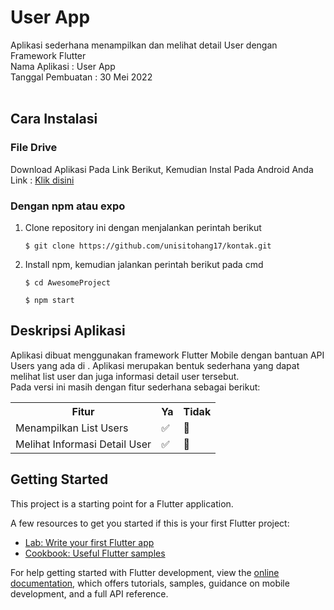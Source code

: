 # User App

Aplikasi sederhana menampilkan dan melihat detail User dengan Framework Flutter <br>
Nama Aplikasi : User App <br>
Tanggal Pembuatan : 30 Mei 2022 <br>
<br>

## Cara Instalasi

### File Drive

Download Aplikasi Pada Link Berikut, Kemudian Instal Pada Android Anda <br>
Link : <a href="https://bit.ly/apkpengguna">Klik disini </a>

### Dengan npm atau expo

1. Clone repository ini dengan menjalankan perintah berikut <br>

   ```
   $ git clone https://github.com/unisitohang17/kontak.git

2. Install npm, kemudian jalankan perintah berikut pada cmd <br>
   ```
   $ cd AwesomeProject
   ```
   ```
   $ npm start
   ```

## Deskripsi Aplikasi

Aplikasi dibuat menggunakan framework Flutter Mobile dengan bantuan API Users yang ada di <a href="https://reqres.in/"> </a>. Aplikasi merupakan bentuk sederhana yang dapat melihat list user dan juga informasi detail user tersebut. <br>
Pada versi ini masih dengan fitur sederhana sebagai berikut:

<table>
  <tr>
    <th>Fitur</th>
    <th>Ya</th>
    <th>Tidak</th>
  </tr>
  <tr>
    <td>Menampilkan List Users</td>
    <td> ✅ </td>
    <td> 🚫 </td>
  </tr>
    <tr>
    <td>Melihat Informasi Detail User</td>
    <td> ✅ </td>
    <td> 🚫 </td>
  </tr>
</table>

## Getting Started

This project is a starting point for a Flutter application.

A few resources to get you started if this is your first Flutter project:

- [Lab: Write your first Flutter app](https://docs.flutter.dev/get-started/codelab)
- [Cookbook: Useful Flutter samples](https://docs.flutter.dev/cookbook)

For help getting started with Flutter development, view the
[online documentation](https://docs.flutter.dev/), which offers tutorials,
samples, guidance on mobile development, and a full API reference.